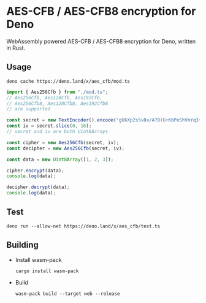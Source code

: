 # AES-CFB / AES-CFB8 encryption for Deno

WebAssembly powered AES-CFB / AES-CFB8 encryption for Deno, written in Rust.

## Usage

    deno cache https://deno.land/x/aes_cfb/mod.ts


```typescript
import { Aes256Cfb } from "./mod.ts";
// Aes256Cfb, Aes128Cfb, Aes192Cfb, 
// Aes256Cfb8, Aes128Cfb8, Aes192Cfb8
// are supported

const secret = new TextEncoder().encode("gUkXp2s5v8x/A?D(G+KbPeShVmYq3t6w");
const iv = secret.slice(0, 16);
// secret and iv are both Uint8Arrays

const cipher = new Aes256Cfb(secret, iv);
const decipher = new Aes256Cfb(secret, iv);

const data = new Uint8Array([1, 2, 3]);

cipher.encrypt(data);
console.log(data);

decipher.decrypt(data);
console.log(data);
```

## Test

    deno run --allow-net https://deno.land/x/aes_cfb/test.ts

## Building

- Install wasm-pack
  
      cargo install wasm-pack

- Build

      wasm-pack build --target web --release

